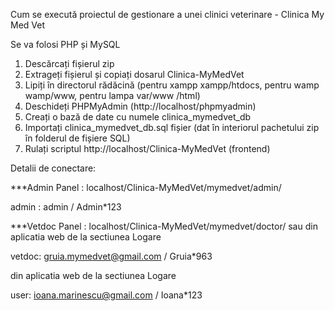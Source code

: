 Cum se execută proiectul de gestionare a unei clinici veterinare - Clinica My Med Vet

Se va folosi PHP și MySQL

1. Descărcați fișierul zip
2. Extrageți fișierul și copiați dosarul Clinica-MyMedVet
3. Lipiți în directorul rădăcină (pentru xampp xampp/htdocs, pentru wamp wamp/www, pentru lampa var/www /html)
4. Deschideți PHPMyAdmin (http://localhost/phpmyadmin)
5. Creați o bază de date cu numele clinica_mymedvet_db
6. Importați clinica_mymedvet_db.sql fișier (dat în interiorul pachetului zip în folderul de fișiere SQL)
7. Rulați scriptul http://localhost/Clinica-MyMedVet (frontend)
   
Detalii de conectare:

***Admin Panel : localhost/Clinica-MyMedVet/mymedvet/admin/

admin : admin / Admin*123

***Vetdoc Panel : localhost/Clinica-MyMedVet/mymedvet/doctor/ sau din aplicatia web de la sectiunea Logare

vetdoc: gruia.mymedvet@gmail.com / Gruia*963

din aplicatia web de la sectiunea Logare

user: ioana.marinescu@gmail.com / Ioana*123
